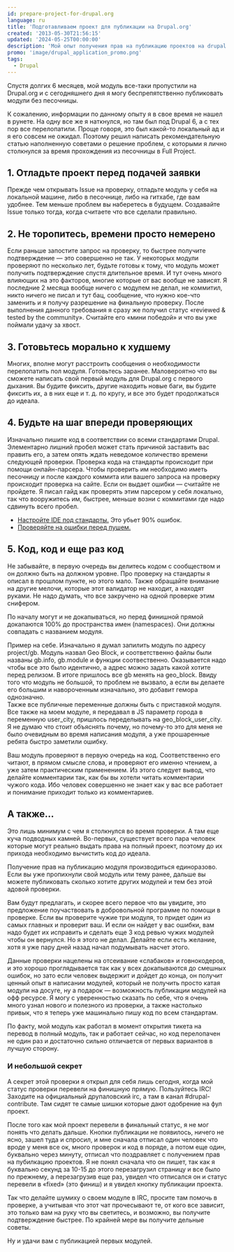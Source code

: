 ```yaml
---
id: prepare-project-for-drupal.org
language: ru
title: 'Подготавливаем проект для публикации на Drupal.org'
created: '2013-05-30T21:56:15'
updated: '2024-05-25T00:00:00'
description: 'Мой опыт получения прав на публикацию проектов на drupal.org'
promo: 'image/drupal_application_promo.png'
tags:
  - Drupal
---
```


Спустя долгих 6 месяцев, мой модуль все-таки пропустили на Drupal.org и с
сегодняшнего дня я могу беспрепятственно публиковать модули без песочницы.

К сожалению, информации по данному опыту я в свое время не нашел в рунете. На
одну все же я наткнулся, но там был под Drupal 6, а с тех пор все перелопатили.
Проще говоря, это был какой-то локальный ад и я его совсем не ожидал. Поэтому
решил написать рекомендательную статью наполненную советами о решение проблем, с
которыми я лично столкнулся за время прохождения из песочницы в Full Project.

## 1. Отладьте проект перед подачей заявки

Прежде чем открывать Issue на проверку, отладьте модуль у себя на локальной
машине, либо в песочнице, либо на гитхабе, где вам удобнее. Тем меньше проблем
вы наберетесь в будущем. Создавайте Issue только тогда, когда считаете что все
сделали правильно.

## 2. Не торопитесь, времени просто немерено

Если раньше запостите запрос на проверку, то быстрее получите подтверждение —
это совершенно не так. У некоторых модули проверяют по несколько лет, будьте
готовы к тому, что модуль может получить подтверждение спустя длительное время.
И тут очень много влияющих на это факторов, многие которые от вас вообще не
зависят. Я последние 2 месяца вообще ничего с модулем не делал, не коммитил,
никто ничего не писал и тут бац, сообщение, что нужно кое-что заменить и я
получу разрешение на финальную проверку. После выполнения данного требования я
сразу же получил статус «reviewed & tested by the community». Считайте его «мини
победой» и что вы уже поймали удачу за хвост.

## 3. Готовьтесь морально к худшему

Многих, вполне могут расстроить сообщения о необходимости перелопатить пол
модуля. Готовьтесь заранее. Маловероятно что вы сможете написать свой первый
модуль для Drupal.org с первого дыхания. Вы будите фиксить, другие находить
новые баги, вы будите фиксить их, а в них еще и т. д. по кругу, и все это будет
продолжаться до идеала.

## 4. Будьте на шаг впереди проверяющих

Изначально пишите код в соответствии со всеми стандартами Drupal. Элементарно
лишний пробел может стать причиной заставить вас править его, а затем опять
ждать неведомое количество времени следующей проверки. Проверка кода на
стандарты происходит при помощи онлайн-парсера. Чтобы проверить им необходимо
иметь песочницу и после каждого коммита или вашего запроса на проверку
происходит проверка на сайте. Если он выдает ошибки — считайте не пройдете. Я
писал гайд как проверять этим парсером у себя локально, так что вооружитесь им,
быстрее, меньше возни с коммитами где надо сдвинуть всего пробел.

- [Настройте IDE под стандарты.][netbeans-drupal-cs] Это убьет 90% ошибок.
- [Проверяйте на ошибки перед пушем.][ubuntu-drupal-cs]

## 5. Код, код и еще раз код

Не забывайте, в первую очередь вы делитесь кодом с сообществом и он должно быть
на должном уровне. Про проверку на стандарты я описал в прошлом пункте, но этого
мало. Также обращайте внимание на другие мелочи, которые этот валидатор не
находит, а находят руками. Не надо думать, что все закручено на одной проверке
этим снифером.

По началу могут и не докапываться, но перед финишной прямой докапаются 100% до
пространства имен (namespaces). Они должны совпадать с названием модуля.

Пример на себе. Изначально я думал запилить модуль по адресу project/gb. Модуль
назвал Geo Block, и соответственно файлы были названы gb.info, gb.module и
функции соотвественно. Оказывается надо чтобы все это было идентично, а адрес
можно задать какой хотите перед релизом. В итоге пришлось все gb менять на
geo_block. Ввиду того что модуль не большой, то проблем не вызвало, а если вы
делаете его большим и навороченным изначально, это добавит гемора однозначно.  
Также все публичные переменные должны быть с приставкой модуля. Все также на
моем модуле, я передавал в JS параметр города в переменную user_city, пришлось
переделывать на geo_block_user_city. Я не думаю что стоит объяснять почему, но
почему-то это для меня не было очевидным во время написания модуля, а уже
прошаренные ребята быстро заметили ошибку.

Ваш модуль проверяют в первую очередь на код. Соответственно его читают, в
прямом смысле слова, и проверяют его именно чтением, а уже затем практическим
применением. Из этого следует вывод, что делайте комментарии так, как бы вы
хотели читать комментарии чужого кода. Ибо человек совершенно не знает как у вас
все работает и понимание приходит только из комментариев.

## А также...

Это лишь минимум с чем я столкнулся во время проверки. А там еще куча подводных
камней. Во-первых, существует всего пара человек которые могут реально выдать
права на полный проект, поэтому до их прихода необходимо вычистить код до
идеала.

Получение прав на публикацию модуля производиться единоразово. Если вы уже
пропихнули свой модуль или тему ранее, дальше вы можете публиковать сколько
хотите других модулей и тем без этой адовой проверки.

Вам будут предлагать, и скорее всего первое что вы увидите, это предложение
поучаствовать в добровольной программе по помощи в проверке. Если вы проверите
чужие три модуля, то придет один из самых главных и проверит ваш. И если он
найдет у вас ошибки, вам надо будет их исправить и сделать еще 3 код ревью чужих
модулей чтобы он вернулся. Но я этого не делал. Делайте если есть желание, хотя
я уже пару дней назад начал подумывать насчет этого.

Данные проверки нацелены на отсеивание «слабаков» и говнокодеров, и это хорошо
проглядывается так как у всех докапываются до смешных ошибок, но зато если
человек выдержит и дойдет до конца, он получит ценный опыт в написании модулей,
который не получить просто катая модули на досуге, ну а подарок — возможность
публикации модулей на офф ресурсе. Я могу с уверенностью сказать по себе, что я
очень много узнал нового и полезного из проверки, а также настолько привык, что
я теперь уже машинально пишу код по всем стандартам.

По факту, мой модуль как работал в момент открытия тикета на перевод в полный
модуль, так и работает сейчас, но код перелопачен не один раз и достаточно
сильно отличается от первых вариантов в лучшую сторону.

### И небольшой секрет

А секрет этой проверки я открыл для себя лишь сегодня, когда мой статус проверки
перевели на финишную прямую. Пользуйтесь IRC! Заходите на официальный
друпаловский irc, а там в канал #drupal-contribute. Там сидят те самые шишки
которые дают одобрение на фул проект.

После того как мой проект перевели в финальный статус, я не мог понять что
делать дальше. Кнопки публикации не появилось, ничего не ясно, зашел туда и
спросил, и мне сначала отписал один человек что вроде у меня все ок, много
проверок и код в поряде, а потом еще один, буквально через минуту, отписал что
поздравляет с получением прав на пубилкацию проектов. Я не понял сначала что он
пишет, так как я буквально секунд за 10-15 до этого перезагрузил страницу и все
было по прежнему, а перезагрузив еще раз, увидел что отписался он и статус
перевели в «fixed» (это финиш) и я увидел кнопку публикации проекта.

Так что делайте шумиху о своем модуле в IRC, просите там помочь в проверке, а
учитывая что этот чат прочесывают те, от кого все зависит, это только вам на
руку что вы светитесь, и возможно, вы получите подтверждение быстрее. По крайней
мере вы получите дельные советы.

Ну и удачи вам с публикацией первых модулей.

[netbeans-drupal-cs]: ../../../../2013/01/01/netbeans-drupal-coding-standards/index.ru.md
[ubuntu-drupal-cs]: ../../../../2013/03/09/drupal-code-style-check-ubuntu/index.ru.md
